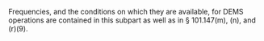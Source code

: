 Frequencies, and the conditions on which they are available, for DEMS operations are contained in this subpart as well as in § 101.147(m), (n), and (r)(9).

